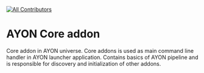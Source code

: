 
<!-- ALL-CONTRIBUTORS-BADGE:START - Do not remove or modify this section -->
[![All Contributors](https://img.shields.io/badge/all_contributors-28-orange.svg?style=flat-square)](#contributors-)
<!-- ALL-CONTRIBUTORS-BADGE:END -->
AYON Core addon
========
Core addon in AYON universe. Core addons is used as main command line handler in AYON launcher application. Contains basics of AYON pipeline and is responsible for discovery and initialization of other addons.